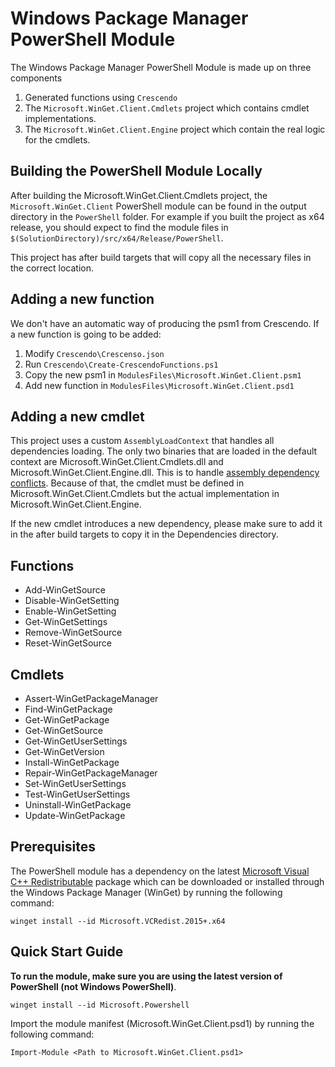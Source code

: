 ﻿# Windows Package Manager PowerShell Module

The Windows Package Manager PowerShell Module is made up on three components

1. Generated functions using `Crescendo`
2. The `Microsoft.WinGet.Client.Cmdlets` project which contains cmdlet implementations.
3. The `Microsoft.WinGet.Client.Engine` project which contain the real logic for the cmdlets.

## Building the PowerShell Module Locally

After building the Microsoft.WinGet.Client.Cmdlets project, the `Microsoft.WinGet.Client` PowerShell module can be found in the output directory in the `PowerShell` folder. For example if you built the project as x64 release, you should expect to find the module files in `$(SolutionDirectory)/src/x64/Release/PowerShell`.

This project has after build targets that will copy all the necessary files in the correct location.

## Adding a new function

We don't have an automatic way of producing the psm1 from Crescendo. If a new function is going to be added:
1. Modify `Crescendo\Crescenso.json`
2. Run `Crescendo\Create-CrescendoFunctions.ps1`
3. Copy the new psm1 in `ModulesFiles\Microsoft.WinGet.Client.psm1`
4. Add new function in `ModulesFiles\Microsoft.WinGet.Client.psd1`

## Adding a new cmdlet

This project uses a custom `AssemblyLoadContext` that handles all dependencies loading. The only two binaries that are loaded in the default context are Microsoft.WinGet.Client.Cmdlets.dll and Microsoft.WinGet.Client.Engine.dll. This is to handle [assembly dependency conflicts](https://learn.microsoft.com/en-us/powershell/scripting/dev-cross-plat/resolving-dependency-conflicts?view=powershell-7.3). Because of that, the cmdlet must be defined in Microsoft.WinGet.Client.Cmdlets but the actual implementation in Microsoft.WinGet.Client.Engine.

If the new cmdlet introduces a new dependency, please make sure to add it in the after build targets to copy it in the Dependencies directory.

## Functions
- Add-WinGetSource
- Disable-WinGetSetting
- Enable-WinGetSetting
- Get-WinGetSettings
- Remove-WinGetSource
- Reset-WinGetSource

## Cmdlets
- Assert-WinGetPackageManager
- Find-WinGetPackage
- Get-WinGetPackage
- Get-WinGetSource
- Get-WinGetUserSettings
- Get-WinGetVersion
- Install-WinGetPackage
- Repair-WinGetPackageManager
- Set-WinGetUserSettings
- Test-WinGetUserSettings
- Uninstall-WinGetPackage
- Update-WinGetPackage


## Prerequisites

The PowerShell module has a dependency on the latest [Microsoft Visual C++ Redistributable](https://learn.microsoft.com/cpp/windows/latest-supported-vc-redist?view=msvc-170) package which can be downloaded or installed through the Windows Package Manager (WinGet) by running the following command:

```
winget install --id Microsoft.VCRedist.2015+.x64
```

## Quick Start Guide

**To run the module, make sure you are using the latest version of PowerShell (not Windows PowerShell)**. 

```
winget install --id Microsoft.Powershell
```

Import the module manifest (Microsoft.WinGet.Client.psd1) by running the following command:

```
Import-Module <Path to Microsoft.WinGet.Client.psd1>
```
